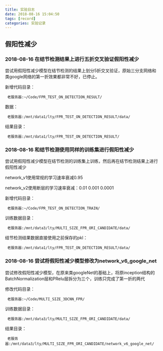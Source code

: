 ```yaml
---
title: 实验日志
date: 2018-08-16 15:04:50
tags: [record]
categories: 实验记录
---
```


## 假阳性减少

### 2018-08-16 在结节检测结果上进行五折交叉验证假阳性减少
尝试用假阳性减少模型在结节检测的结果上划分5折交叉验证，原始三分支网络和类google网络的第一折效果都非常不好，已停止。

新增代码目录：

     老服务器:~/Code/FPR_TEST_ON_DETECTION_RESULT/

数据：

     老服务器:/mnt/data1/lty/FPR_TEST_ON_DETECTION_RESULT/data/


结果目录：

     老服务器:/mnt/data1/lty/FPR_TEST_ON_DETECTION_RESULT/


### 2018-08-16 和结节检测使用同样的训练集进行假阳性减少
尝试用假阳性减少模型在结节检测的训练集上训练，然后再在结节检测结果上进行假阳性减少

network_v1使用常规的学习速率衰减0.95

network_v2使用断层的学习速率衰减：0.01 0.001 0.0001

新增代码目录：

     老服务器:~/Code/FPR_TEST_ON_DETECTION_TRAIN/

训练数据目录：

     老服务器:/mnt/data3/lty/MULTI_SIZE_FPR_ORI_CANDIDATE/data/

结节检测结果数据直接使用之前保存的pkl：

     老服务器:/mnt/data1/lty/FPR_TEST_ON_DETECTION_RESULT/data/

### 2018-08-16 尝试将假阳性减少模型修改为network_v6_google_net
尝试修改假阳性减少模型，在原来类googleNet的基础上，将原inception结构的BatchNormalization层和PRelu层拆分为三个，训练只完成了第一折的两代

修改代码目录：

     老服务器:~/Code/MULTI_SIZE_3DCNN_FPR/

训练数据目录：

     老服务器:/mnt/data3/lty/MULTI_SIZE_FPR_ORI_CANDIDATE/data/

结果目录：

     老服务器:/mnt/data3/lty/MULTI_SIZE_FPR_ORI_CANDIDATE/network_v6_google_net/